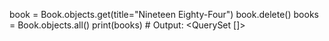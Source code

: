 book = Book.objects.get(title="Nineteen Eighty-Four")
book.delete()
books = Book.objects.all()
print(books)  # Output: <QuerySet []>
